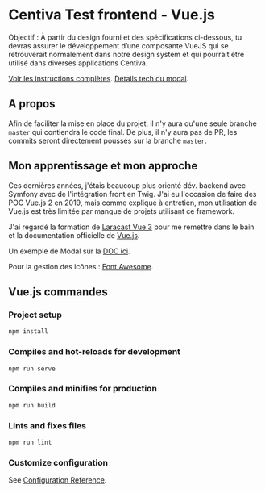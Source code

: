 # Centiva Test frontend - Vue.js

Objectif : À partir du design fourni et des spécifications ci-dessous, tu devras assurer le
développement d’une composante VueJS qui se retrouverait normalement dans notre design system et qui pourrait être utilisé dans diverses applications Centiva.

[Voir les instructions complètes](documentation/InstructionsTestFrontend.pdf).
[Détails tech du modal](https://projects.invisionapp.com/share/Q5Z44MAPUV8#/screens).

## A propos

Afin de faciliter la mise en place du projet, il n'y aura qu'une seule branche `master` qui contiendra le code final.
De plus, il n'y aura pas de PR, les commits seront directement poussés sur la branche `master`.

## Mon apprentissage et mon approche

Ces dernières années, j'étais beaucoup plus orienté dév. backend avec Symfony avec de l'intégration front en Twig. 
J'ai eu l'occasion de faire des POC Vue.js 2 en 2019, mais comme expliqué à entretien, 
mon utilisation de Vue.js est très limitée par manque de projets utilisant ce framework.

J'ai regardé la formation de [Laracast Vue 3](https://laracasts.com/series/learn-vue-3-step-by-step) pour me remettre dans le bain et
la documentation officielle de [Vue.js](https://v3.vuejs.org/guide/introduction.html).

Un exemple de Modal sur la [DOC ici](https://v2.vuejs.org/v2/examples/modal.html).

Pour la gestion des icônes : [Font Awesome](https://fontawesome.com/docs/web/use-with/vue/add-icons).


## Vue.js commandes

### Project setup
```
npm install
```

### Compiles and hot-reloads for development
```
npm run serve
```

### Compiles and minifies for production
```
npm run build
```

### Lints and fixes files
```
npm run lint
```

### Customize configuration
See [Configuration Reference](https://cli.vuejs.org/config/).
